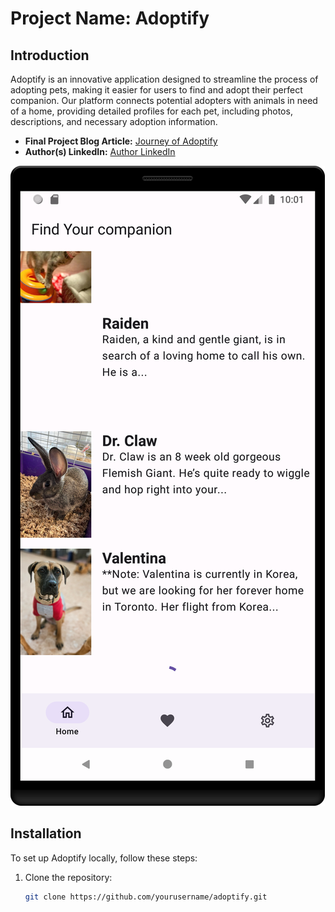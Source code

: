 # Project Name: Adoptify

## Introduction
Adoptify is an innovative application designed to streamline the process of adopting pets, making it easier for users to find and adopt their perfect companion. Our platform connects potential adopters with animals in need of a home, providing detailed profiles for each pet, including photos, descriptions, and necessary adoption information.

- **Final Project Blog Article:** [Journey of Adoptify](#)
- **Author(s) LinkedIn:** [Author LinkedIn](#)

![Adoptify Screenshot](app/src/main/res/drawable/screenshot.png)

## Installation
To set up Adoptify locally, follow these steps:

1. Clone the repository:
   ```bash
   git clone https://github.com/yourusername/adoptify.git